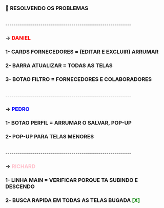 ### 📌 RESOLVENDO OS PROBLEMAS 
<br> 
-------------------------------------------------------------

### -> <span style="color: red;">DANIEL</span>
### 1- CARDS FORNECEDORES = (EDITAR E EXCLUIR) ARRUMAR
### 2- BARRA ATUALIZAR = TODAS AS TELAS
### 3- BOTAO FILTRO = FORNECEDORES E COLABORADORES

<br> 
-------------------------------------------------------------

### -> <span style="color: blue;">PEDRO</span>
### 1- BOTAO PERFIL = ARRUMAR O SALVAR, POP-UP
### 2- POP-UP PARA TELAS MENORES

<br> 
-------------------------------------------------------------

### -> <span style="color: pink;">RICHARD</span>
### 1- LINHA  MAIN = VERIFICAR PORQUE TA SUBINDO E DESCENDO
### 2- BUSCA RAPIDA EM TODAS AS TELAS BUGADA  <span style="color: green;">[X]</span>